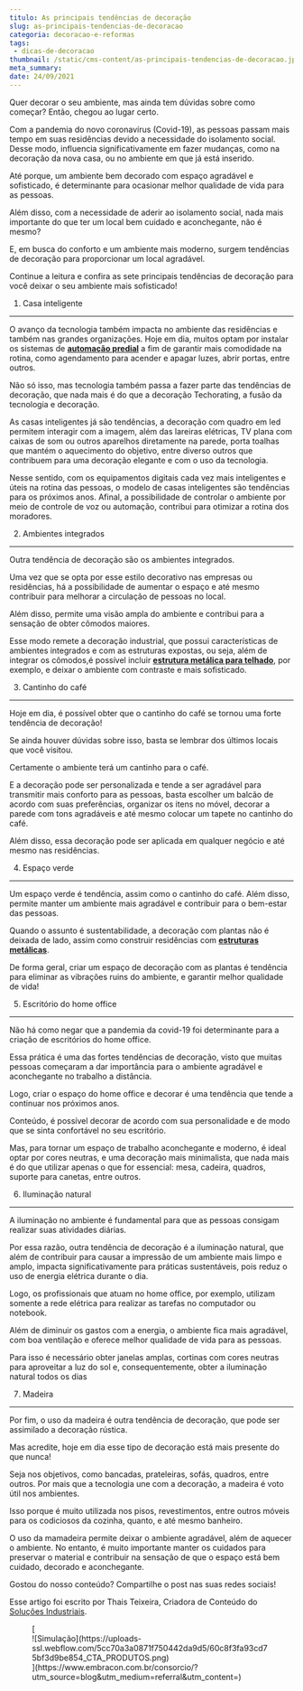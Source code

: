 ```yaml
---
titulo: As principais tendências de decoração
slug: as-principais-tendencias-de-decoracao
categoria: decoracao-e-reformas
tags:
 - dicas-de-decoracao
thumbnail: /static/cms-content/as-principais-tendencias-de-decoracao.jpg
meta_summary: 
date: 24/09/2021
---
```

Quer decorar o seu ambiente, mas ainda tem dúvidas sobre como começar? Então, chegou ao lugar certo.

Com a pandemia do novo coronavírus (Covid-19), as pessoas passam mais tempo em suas residências devido a necessidade do isolamento social. Desse modo, influencia significativamente em fazer mudanças, como na decoração da nova casa, ou no ambiente em que já está inserido.

Até porque, um ambiente bem decorado com espaço agradável e sofisticado, é determinante para ocasionar melhor qualidade de vida para as pessoas.

Além disso, com a necessidade de aderir ao isolamento social, nada mais importante do que ter um local bem cuidado e aconchegante, não é mesmo?

E, em busca do conforto e um ambiente mais moderno, surgem tendências de decoração para proporcionar um local agradável.

Continue a leitura e confira as sete principais tendências de decoração para você deixar o seu ambiente mais sofisticado!

1. Casa inteligente
-------------------

O avanço da tecnologia também impacta no ambiente das residências e também nas grandes organizações. Hoje em dia, muitos optam por instalar os sistemas de [**automação predial**](http://wpautomacao.com.br/automacao-predial) a fim de garantir mais comodidade na rotina, como agendamento para acender e apagar luzes, abrir portas, entre outros.

Não só isso, mas tecnologia também passa a fazer parte das tendências de decoração, que nada mais é do que a decoração Techorating, a fusão da tecnologia e decoração.

As casas inteligentes já são tendências, a decoração com quadro em led permitem interagir com a imagem, além das lareiras elétricas, TV plana com caixas de som ou outros aparelhos diretamente na parede, porta toalhas que mantém o aquecimento do objetivo, entre diverso outros que contribuem para uma decoração elegante e com o uso da tecnologia.

Nesse sentido, com os equipamentos digitais cada vez mais inteligentes e úteis na rotina das pessoas, o modelo de casas inteligentes são tendências para os próximos anos. Afinal, a possibilidade de controlar o ambiente por meio de controle de voz ou automação, contribui para otimizar a rotina dos moradores.

2. Ambientes integrados
-----------------------

Outra tendência de decoração são os ambientes integrados.

Uma vez que se opta por esse estilo decorativo nas empresas ou residências, há a possibilidade de aumentar o espaço e até mesmo contribuir para melhorar a circulação de pessoas no local.

Além disso, permite uma visão ampla do ambiente e contribui para a sensação de obter cômodos maiores.

Esse modo remete a decoração industrial, que possui características de ambientes integrados e com as estruturas expostas, ou seja, além de integrar os cômodos,é possível incluir [**estrutura metálica para telhado**](http://amplaestruturas.com.br/estrutura-metalica-para-telhado), por exemplo, e deixar o ambiente com contraste e mais sofisticado.

3. Cantinho do café
-------------------

Hoje em dia, é possível obter que o cantinho do café se tornou uma forte tendência de decoração!

Se ainda houver dúvidas sobre isso, basta se lembrar dos últimos locais que você visitou.

Certamente o ambiente terá um cantinho para o café.

E a decoração pode ser personalizada e tende a ser agradável para transmitir mais conforto para as pessoas, basta escolher um balcão de acordo com suas preferências, organizar os itens no móvel, decorar a parede com tons agradáveis e até mesmo colocar um tapete no cantinho do café.

Além disso, essa decoração pode ser aplicada em qualquer negócio e até mesmo nas residências.

4. Espaço verde
---------------

Um espaço verde é tendência, assim como o cantinho do café. Além disso, permite manter um ambiente mais agradável e contribuir para o bem-estar das pessoas.

Quando o assunto é sustentabilidade, a decoração com plantas não é deixada de lado, assim como construir residências com [**estruturas metálicas**](http://estruturasmetalicasmln.com.br/estruturas-metalicas).

De forma geral, criar um espaço de decoração com as plantas é tendência para eliminar as vibrações ruins do ambiente, e garantir melhor qualidade de vida!

5. Escritório do home office
----------------------------

Não há como negar que a pandemia da covid-19 foi determinante para a criação de escritórios do home office.

Essa prática é uma das fortes tendências de decoração, visto que muitas pessoas começaram a dar importância para o ambiente agradável e aconchegante no trabalho a distância.

Logo, criar o espaço do home office e decorar é uma tendência que tende a continuar nos próximos anos.

Conteúdo, é possível decorar de acordo com sua personalidade e de modo que se sinta confortável no seu escritório.

Mas, para tornar um espaço de trabalho aconchegante e moderno, é ideal optar por cores neutras, e uma decoração mais minimalista, que nada mais é do que utilizar apenas o que for essencial: mesa, cadeira, quadros, suporte para canetas, entre outros.

6. Iluminação natural
---------------------

A iluminação no ambiente é fundamental para que as pessoas consigam realizar suas atividades diárias.

Por essa razão, outra tendência de decoração é a iluminação natural, que além de contribuir para causar a impressão de um ambiente mais limpo e amplo, impacta significativamente para práticas sustentáveis, pois reduz o uso de energia elétrica durante o dia.

Logo, os profissionais que atuam no home office, por exemplo, utilizam somente a rede elétrica para realizar as tarefas no computador ou notebook.

Além de diminuir os gastos com a energia, o ambiente fica mais agradável, com boa ventilação e oferece melhor qualidade de vida para as pessoas.

Para isso é necessário obter janelas amplas, cortinas com cores neutras para aproveitar a luz do sol e, consequentemente, obter a iluminação natural todos os dias

7. Madeira
----------

Por fim, o uso da madeira é outra tendência de decoração, que pode ser assimilado a decoração rústica.

Mas acredite, hoje em dia esse tipo de decoração está mais presente do que nunca!

Seja nos objetivos, como bancadas, prateleiras, sofás, quadros, entre outros. Por mais que a tecnologia une com a decoração, a madeira é voto útil nos ambientes.

Isso porque é muito utilizada nos pisos, revestimentos, entre outros móveis para os codiciosos da cozinha, quanto, e até mesmo banheiro.

O uso da mamadeira permite deixar o ambiente agradável, além de aquecer o ambiente. No entanto, é muito importante manter os cuidados para preservar o material e contribuir na sensação de que o espaço está bem cuidado, decorado e aconchegante.

Gostou do nosso conteúdo? Compartilhe o post nas suas redes sociais!

Esse artigo foi escrito por Thais Teixeira, Criadora de Conteúdo do [Soluções Industriais](http://solucoesindustriais.com.br).

<figure class="w-richtext-figure-type-image w-richtext-align-center">[<div>![Simulação](https://uploads-ssl.webflow.com/5cc70a3a0871f750442da9d5/60c8f3fa93cd75bf3d9be854_CTA_PRODUTOS.png)</div>](https://www.embracon.com.br/consorcio/?utm_source=blog&utm_medium=referral&utm_content=)</figure>

